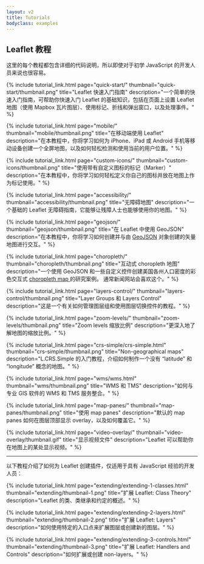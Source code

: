 ```yaml
---
layout: v2
title: Tutorials
bodyclass: examples
---
```


## Leaflet 教程

这里的每个教程都包含详细的代码说明，所以即使对于初学 JavaScript 的开发人员来说也很容易。


{% include tutorial_link.html
page="quick-start/"
thumbnail="quick-start/thumbnail.png"
title="Leaflet 快速入门指南"
description="一个简单的快速入门指南，可帮助你快速入门 Leaflet 的基础知识，包括在页面上设置 Leaflet 地图（使用 Mapbox 瓦片图层）、使用标记、折线和弹出窗口，以及处理事件。"
%}


{% include tutorial_link.html
page="mobile/"
thumbnail="mobile/thumbnail.png"
title="在移动端使用 Leaflet"
description="在本教程中，你将学习如何为 iPhone、iPad 或 Android 手机等移动设备创建一个全屏地图，以及如何轻松检测和使用当前的用户位置。"
%}


{% include tutorial_link.html
page="custom-icons/"
thumbnail="custom-icons/thumbnail.png"
title="使用带有自定义图标的标记（Marker）"
description="在本教程中，你将学习如何轻松定义你自己的图标并放在地图上作为标记使用。"
%}


{% include tutorial_link.html
page="accessibility/"
thumbnail="accessibility/thumbnail.png"
title="无障碍地图"
description="一个基础的 Leaflet 无障碍指南，它能够让残障人士也能够使用你的地图。"
%}


{% include tutorial_link.html
page="geojson/"
thumbnail="geojson/thumbnail.png"
title="在 Leaflet 中使用 GeoJSON"
description="在本教程中，你将学习如何创建并与由 [GeoJSON](http://geojson.org/) 对象创建的矢量地图进行交互。"
%}


{% include tutorial_link.html
page="choropleth/"
thumbnail="choropleth/thumbnail.png"
title="互动式 choropleth 地图"
description="一个使用 GeoJSON 和一些自定义控件创建美国各州人口密度的彩色交互式 [choropleth map ](http://en.wikipedia.org/wiki/Choropleth_map)的研究案例。 通常新闻网站会喜欢这个。"
%}


{% include tutorial_link.html
page="layers-control/"
thumbnail="layers-control/thumbnail.png"
title="Layer Groups 和 Layers Control"
description="这是一个有关如何管理图层组和使用图层切换控件的教程。"
%}


{% include tutorial_link.html
page="zoom-levels/"
thumbnail="zoom-levels/thumbnail.png"
title="Zoom levels 缩放比例"
description="更深入地了解地图的缩放比例。"
%}

{% include tutorial_link.html
page="crs-simple/crs-simple.html"
thumbnail="crs-simple/thumbnail.png"
title="Non-geographical maps"
description="L.CRS.Simple 的入门教程，介绍如何制作一个没有 “latitude” 和 “longitude” 概念的地图。"
%}


{% include tutorial_link.html
page="wms/wms.html"
thumbnail="wms/thumbnail.png"
title="WMS 和 TMS"
description="如何与专业 GIS 软件的 WMS 和 TMS 服务整合。"
%}


{% include tutorial_link.html
page="map-panes/"
thumbnail="map-panes/thumbnail.png"
title="使用 map panes"
description="默认的 map panes 如何在图层顶部显示 overlay，以及如何覆盖它。"
%}


{% include tutorial_link.html
page="video-overlay/"
thumbnail="video-overlay/thumbnail.gif"
title="显示视频文件"
description="Leaflet 可以帮助你在地图上的某处显示视频。"
%}

***

以下教程介绍了如何为 Leaflet 创建插件，仅适用于具有 JavaScript 经验的开发人员：


{% include tutorial_link.html
page="extending/extending-1-classes.html"
thumbnail="extending/thumbnail-1.png"
title="扩展 Leaflet: Class Theory"
description="Leaflet 的类、类继承和约定的概述。"
%}


{% include tutorial_link.html
page="extending/extending-2-layers.html"
thumbnail="extending/thumbnail-2.png"
title="扩展 Leaflet: Layers"
description="如何使用特定的入口点来扩展图层或创建新的图层。"
%}


{% include tutorial_link.html
page="extending/extending-3-controls.html"
thumbnail="extending/thumbnail-3.png"
title="扩展 Leaflet: Handlers and Controls"
description="如何扩展或创建 non-layers。"
%}


